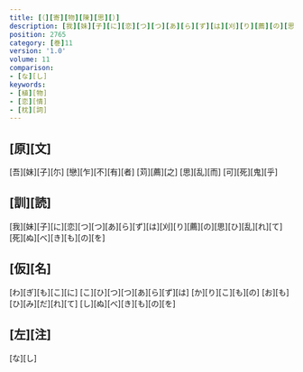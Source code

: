 ```yaml
---
title: [（][寄][物][陳][思][）]
description: [我][妹][子][に][恋][つ][つ][あ][ら][ず][は][刈][り][薦][の][思][ひ][乱][れ][て][死][ぬ][べ][き][も][の][を]
position: 2765
category: [巻]11
version: '1.0'
volume: 11
comparison:
- [な][し]
keywords:
- [植][物]
- [恋][情]
- [枕][詞]
---
```


## [原][文]

[吾][妹][子][尓] [戀][乍][不][有][者] [苅][薦][之] [思][乱][而] [可][死][鬼][乎]

## [訓][読]

[我][妹][子][に][恋][つ][つ][あ][ら][ず][は][刈][り][薦][の][思][ひ][乱][れ][て][死][ぬ][べ][き][も][の][を]

## [仮][名]

[わ][ぎ][も][こ][に] [こ][ひ][つ][つ][あ][ら][ず][は] [か][り][こ][も][の] [お][も][ひ][み][だ][れ][て] [し][ぬ][べ][き][も][の][を]

## [左][注]

[な][し]
